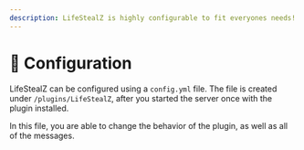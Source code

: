 ```yaml
---
description: LifeStealZ is highly configurable to fit everyones needs!
---
```


# 🔧 Configuration

LifeStealZ can be configured using a `config.yml` file. The file is created under `/plugins/LifeStealZ`, after you started the server once with the plugin installed.

In this file, you are able to change the behavior of the plugin, as well as all of the messages.

